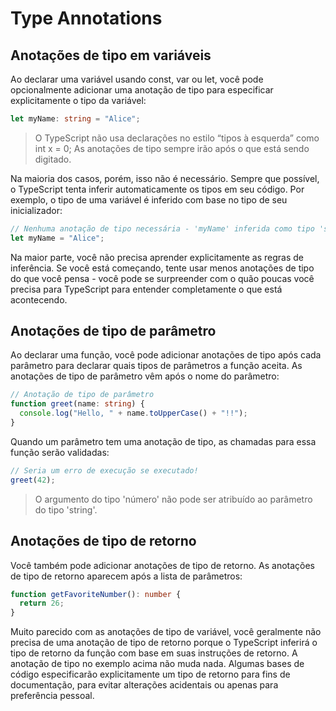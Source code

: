 # Type Annotations

## Anotações de tipo em variáveis
Ao declarar uma variável usando const, var ou let, você pode opcionalmente adicionar uma anotação de tipo para especificar explicitamente o tipo da variável:

```typescript
let myName: string = "Alice";
```
> O TypeScript não usa declarações no estilo “tipos à esquerda” como int x = 0; As anotações de tipo sempre irão após o que está sendo digitado.

Na maioria dos casos, porém, isso não é necessário. Sempre que possível, o TypeScript tenta inferir automaticamente os tipos em seu código. Por exemplo, o tipo de uma variável é inferido com base no tipo de seu inicializador:

```typescript
// Nenhuma anotação de tipo necessária - 'myName' inferida como tipo 'string'
let myName = "Alice";
```

Na maior parte, você não precisa aprender explicitamente as regras de inferência. Se você está começando, tente usar menos anotações de tipo do que você pensa - você pode se surpreender com o quão poucas você precisa para TypeScript para entender completamente o que está acontecendo.

## Anotações de tipo de parâmetro

Ao declarar uma função, você pode adicionar anotações de tipo após cada parâmetro para declarar quais tipos de parâmetros a função aceita. As anotações de tipo de parâmetro vêm após o nome do parâmetro:

```typescript
// Anotação de tipo de parâmetro
function greet(name: string) {
  console.log("Hello, " + name.toUpperCase() + "!!");
}
```
Quando um parâmetro tem uma anotação de tipo, as chamadas para essa função serão validadas:

```typescript
// Seria um erro de execução se executado!
greet(42);
```
> O argumento do tipo 'número' não pode ser atribuído ao parâmetro do tipo 'string'.

## Anotações de tipo de retorno

Você também pode adicionar anotações de tipo de retorno. As anotações de tipo de retorno aparecem após a lista de parâmetros:

```typescript
function getFavoriteNumber(): number {
  return 26;
}
```

Muito parecido com as anotações de tipo de variável, você geralmente não precisa de uma anotação de tipo de retorno porque o TypeScript inferirá o tipo de retorno da função com base em suas instruções de retorno. A anotação de tipo no exemplo acima não muda nada. Algumas bases de código especificarão explicitamente um tipo de retorno para fins de documentação, para evitar alterações acidentais ou apenas para preferência pessoal.
